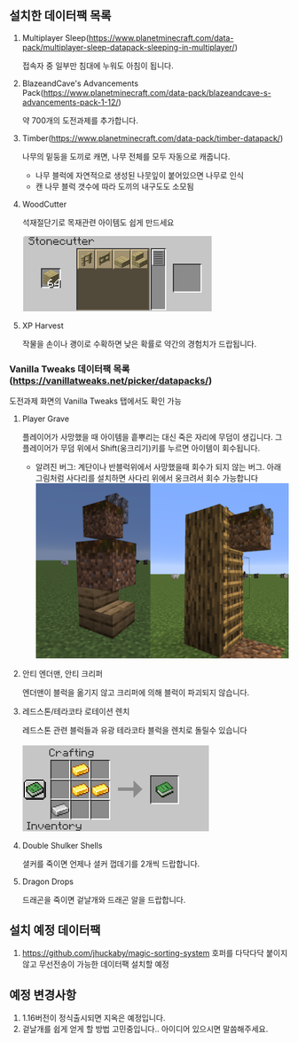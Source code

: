 ## 설치한 데이터팩 목록

1. Multiplayer Sleep(https://www.planetminecraft.com/data-pack/multiplayer-sleep-datapack-sleeping-in-multiplayer/)
   
   접속자 중 일부만 침대에 누워도 아침이 됩니다.
   
2. BlazeandCave's Advancements Pack(https://www.planetminecraft.com/data-pack/blazeandcave-s-advancements-pack-1-12/)

   약 700개의 도전과제를 추가합니다.
   
3. Timber(https://www.planetminecraft.com/data-pack/timber-datapack/)
   

   나무의 밑둥을 도끼로 캐면, 나무 전체를 모두 자동으로 캐줍니다.
   
   - 나무 블럭에 자연적으로 생성된 나뭇잎이 붙어있으면 나무로 인식
   - 캔 나무 블럭 갯수에 따라 도끼의 내구도도 소모됨
   
4. WoodCutter

   석재절단기로 목재관련 아이템도 쉽게 만드세요
   
   ![내용](https://github.com/new3MC/realm/blob/master/png/woodcutter.png)

5. XP Harvest

   작물을 손이나 괭이로 수확하면 낮은 확률로 약간의 경험치가 드랍됩니다.

### Vanilla Tweaks 데이터팩 목록(https://vanillatweaks.net/picker/datapacks/)
도전과제 화면의 Vanilla Tweaks 탭에서도 확인 가능

1. Player Grave

   플레이어가 사망했을 때 아이템을 흩뿌리는 대신 죽은 자리에 무덤이 생깁니다. 그 플레이어가 무덤 위에서 Shift(웅크리기)키를 누르면 아이템이 회수됩니다.
   - 알려진 버그: 계단이나 반블럭위에서 사망했을때 회수가 되지 않는 버그. 아래 그림처럼 사다리를 설치하면 사다리 위에서 웅크려서 회수 가능합니다
![임시해결책](https://github.com/new3MC/realm/blob/master/png/grave_glitch.png)
   
2. 안티 엔더맨, 안티 크리퍼
   

   엔더맨이 블럭을 옮기지 않고 크리퍼에 의해 블럭이 파괴되지 않습니다.
   
3. 레드스톤/테라코타 로테이션 렌치
   

   레드스톤 관련 블럭들과 유광 테라코타 블럭을 렌치로 돌릴수 있습니다
   
   ![조합법](https://github.com/new3MC/realm/blob/master/png/wrench_recipe.png)
   
4. Double Shulker Shells
   

   셜커를 죽이면 언제나 셜커 껍데기를 2개씩 드랍합니다.
   
5. Dragon Drops
   

   드래곤을 죽이면 겉날개와 드래곤 알을 드랍합니다.

## 설치 예정 데이터팩
1. https://github.com/jhuckaby/magic-sorting-system
   호퍼를 다닥다닥 붙이지 않고 무선전송이 가능한 데이터팩 설치할 예정


## 예정 변경사항
1. 1.16버전이 정식출시되면 지옥은  예정입니다.
2. 겉날개를 쉽게 얻게 할 방법 고민중입니다.. 아이디어 있으시면 말씀해주세요.
